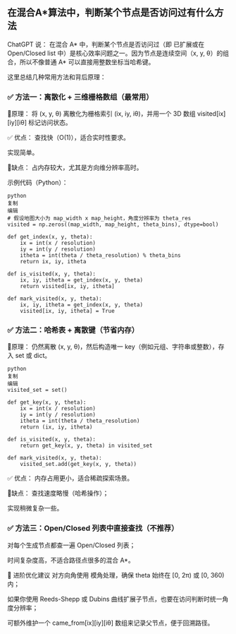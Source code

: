 ## 在混合A*算法中，判断某个节点是否访问过有什么方法


ChatGPT 说：
在混合 A* 中，判断某个节点是否访问过（即 已扩展或在 Open/Closed list 中）是核心效率问题之一。因为节点是连续空间（x, y, θ）的组合，所以不像普通 A* 可以直接用整数坐标当哈希键。

这里总结几种常用方法和背后原理：

### ✅ 方法一：离散化 + 三维栅格数组（最常用）
🔸原理：
将 (x, y, θ) 离散化为栅格索引 (ix, iy, iθ)，并用一个 3D 数组 visited[ix][iy][iθ] 标记访问状态。

✅ 优点：
查找快（O(1)），适合实时性要求。

实现简单。

🔻缺点：
占内存较大，尤其是方向维分辨率高时。

示例代码（Python）：
```
python
复制
编辑
# 假设地图大小为 map_width x map_height，角度分辨率为 theta_res
visited = np.zeros((map_width, map_height, theta_bins), dtype=bool)

def get_index(x, y, theta):
    ix = int(x / resolution)
    iy = int(y / resolution)
    itheta = int(theta / theta_resolution) % theta_bins
    return ix, iy, itheta

def is_visited(x, y, theta):
    ix, iy, itheta = get_index(x, y, theta)
    return visited[ix, iy, itheta]

def mark_visited(x, y, theta):
    ix, iy, itheta = get_index(x, y, theta)
    visited[ix, iy, itheta] = True
```

### ✅ 方法二：哈希表 + 离散键（节省内存）
🔸原理：
仍然离散 (x, y, θ)，然后构造唯一 key（例如元组、字符串或整数），存入 set 或 dict。

```
python
复制
编辑
visited_set = set()

def get_key(x, y, theta):
    ix = int(x / resolution)
    iy = int(y / resolution)
    itheta = int(theta / theta_resolution)
    return (ix, iy, itheta)

def is_visited(x, y, theta):
    return get_key(x, y, theta) in visited_set

def mark_visited(x, y, theta):
    visited_set.add(get_key(x, y, theta))
```

✅ 优点：
内存占用更小，适合稀疏探索场景。

🔻缺点：
查找速度略慢（哈希操作）；

实现稍微复杂一些。

### ✅ 方法三：Open/Closed 列表中直接查找（不推荐）
对每个生成节点都查一遍 Open/Closed 列表；

时间复杂度高，不适合路径点很多的混合 A*。

🔧 进阶优化建议
对方向角使用 模角处理，确保 theta 始终在 [0, 2π) 或 [0, 360) 内；

如果你使用 Reeds-Shepp 或 Dubins 曲线扩展子节点，也要在访问判断时统一角度分辨率；

可额外维护一个 came_from[ix][iy][iθ] 数组来记录父节点，便于回溯路径。